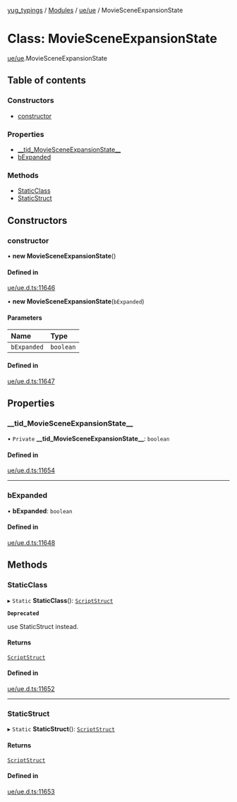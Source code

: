 [yug_typings](../README.md) / [Modules](../modules.md) / [ue/ue](../modules/ue_ue.md) / MovieSceneExpansionState

# Class: MovieSceneExpansionState

[ue/ue](../modules/ue_ue.md).MovieSceneExpansionState

## Table of contents

### Constructors

- [constructor](ue_ue.MovieSceneExpansionState.md#constructor)

### Properties

- [\_\_tid\_MovieSceneExpansionState\_\_](ue_ue.MovieSceneExpansionState.md#__tid_moviesceneexpansionstate__)
- [bExpanded](ue_ue.MovieSceneExpansionState.md#bexpanded)

### Methods

- [StaticClass](ue_ue.MovieSceneExpansionState.md#staticclass)
- [StaticStruct](ue_ue.MovieSceneExpansionState.md#staticstruct)

## Constructors

### constructor

• **new MovieSceneExpansionState**()

#### Defined in

[ue/ue.d.ts:11646](https://github.com/YugMetaverse/yug_typings/blob/b7d9b19/ue/ue.d.ts#L11646)

• **new MovieSceneExpansionState**(`bExpanded`)

#### Parameters

| Name | Type |
| :------ | :------ |
| `bExpanded` | `boolean` |

#### Defined in

[ue/ue.d.ts:11647](https://github.com/YugMetaverse/yug_typings/blob/b7d9b19/ue/ue.d.ts#L11647)

## Properties

### \_\_tid\_MovieSceneExpansionState\_\_

• `Private` **\_\_tid\_MovieSceneExpansionState\_\_**: `boolean`

#### Defined in

[ue/ue.d.ts:11654](https://github.com/YugMetaverse/yug_typings/blob/b7d9b19/ue/ue.d.ts#L11654)

___

### bExpanded

• **bExpanded**: `boolean`

#### Defined in

[ue/ue.d.ts:11648](https://github.com/YugMetaverse/yug_typings/blob/b7d9b19/ue/ue.d.ts#L11648)

## Methods

### StaticClass

▸ `Static` **StaticClass**(): [`ScriptStruct`](ue_ue.ScriptStruct.md)

**`Deprecated`**

use StaticStruct instead.

#### Returns

[`ScriptStruct`](ue_ue.ScriptStruct.md)

#### Defined in

[ue/ue.d.ts:11652](https://github.com/YugMetaverse/yug_typings/blob/b7d9b19/ue/ue.d.ts#L11652)

___

### StaticStruct

▸ `Static` **StaticStruct**(): [`ScriptStruct`](ue_ue.ScriptStruct.md)

#### Returns

[`ScriptStruct`](ue_ue.ScriptStruct.md)

#### Defined in

[ue/ue.d.ts:11653](https://github.com/YugMetaverse/yug_typings/blob/b7d9b19/ue/ue.d.ts#L11653)
